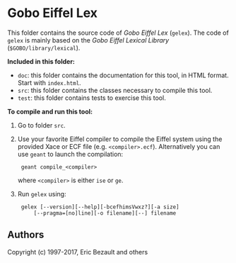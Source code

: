 # Gobo Eiffel Lex

This folder contains the source code of *Gobo Eiffel Lex* (`gelex`).
The code of `gelex` is mainly based on the *Gobo Eiffel Lexical Library*
(`$GOBO/library/lexical`).

**Included in this folder:**

* `doc`: this folder contains the documentation for this tool,
  in HTML format. Start with `index.html`.
* `src`: this folder contains the classes necessary to compile this tool.
* `test`: this folder contains tests to exercise this tool.

**To compile and run this tool:**

1. Go to folder `src`.

2. Use your favorite Eiffel compiler to compile the Eiffel system using
   the provided Xace or ECF file (e.g. `<compiler>.ecf`). Alternatively
   you can use `geant` to launch the compilation:
   
        geant compile_<compiler>
       
    where `<compiler>` is either `ise` or `ge`.

3. Run `gelex` using:

        gelex [--version][--help][-bcefhimsVwxz?][-a size]
            [--pragma=[no]line][-o filename][--] filename

## Authors

Copyright (c) 1997-2017, Eric Bezault and others
